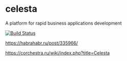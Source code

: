 # celesta
A platform for rapid business applications development

[![Build Status](http://share.curs.ru:1112/buildStatus/icon?job=celesta-trunk)](http://share.curs.ru:1112/job/celesta-trunk)


https://habrahabr.ru/post/335966/

https://corchestra.ru/wiki/index.php?title=Celesta
